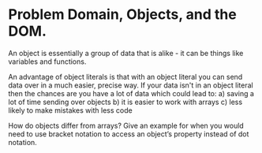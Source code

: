 # Problem Domain, Objects, and the DOM.

An object is essentially a group of data that is alike - it can be things like variables and functions.

An advantage of object literals is that with an object literal you can send data over in a much easier, precise way. If your data isn't in an object literal then the chances are you have a lot of data which could lead to:
a) saving a lot of time sending over objects
b) it is easier to work with arrays
c) less likely to make mistakes with less code


How do objects differ from arrays?
Give an example for when you would need to use bracket notation to access an object’s property instead of dot notation.
